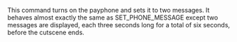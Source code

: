 This command turns on the payphone and sets it to two messages. It behaves almost exactly the same as SET_PHONE_MESSAGE except two messages are displayed, each three seconds long for a total of six seconds, before the cutscene ends.
